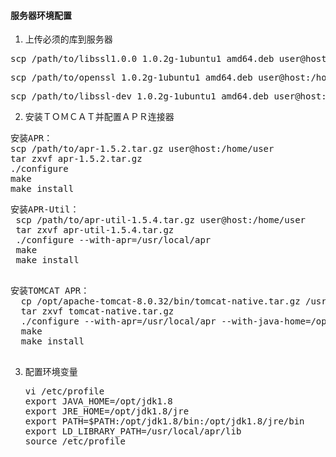 
#### 服务器环境配置
1. 上传必须的库到服务器
 <pre>scp /path/to/libssl1.0.0_1.0.2g-1ubuntu1_amd64.deb user@host:/home/user</pre>
 <pre>scp /path/to/openssl_1.0.2g-1ubuntu1_amd64.deb user@host:/home/user</pre>
 <pre>scp /path/to/libssl-dev_1.0.2g-1ubuntu1_amd64.deb user@host:/home/user</pre>

2. 安装ＴＯＭＣＡＴ并配置ＡＰＲ连接器
<pre>安装APR：
scp /path/to/apr-1.5.2.tar.gz user@host:/home/user
tar zxvf apr-1.5.2.tar.gz
./configure
make
make install
</pre>

 <pre>安装APR-Util：
 scp /path/to/apr-util-1.5.4.tar.gz user@host:/home/user
 tar zxvf apr-util-1.5.4.tar.gz
 ./configure --with-apr=/usr/local/apr
 make
 make install
 </pre>


  <pre>安装TOMCAT APR：
  cp /opt/apache-tomcat-8.0.32/bin/tomcat-native.tar.gz /usr/local/src
  tar zxvf tomcat-native.tar.gz
  ./configure --with-apr=/usr/local/apr --with-java-home=/opt/jdk1.8 --with-ssl=/usr/bin
  make
  make install
  </pre>

3. 配置环境变量
   <pre>
   vi /etc/profile
   export JAVA_HOME=/opt/jdk1.8
   export JRE_HOME=/opt/jdk1.8/jre
   export PATH=$PATH:/opt/jdk1.8/bin:/opt/jdk1.8/jre/bin
   export LD_LIBRARY_PATH=/usr/local/apr/lib
   source /etc/profile
   </pre>
